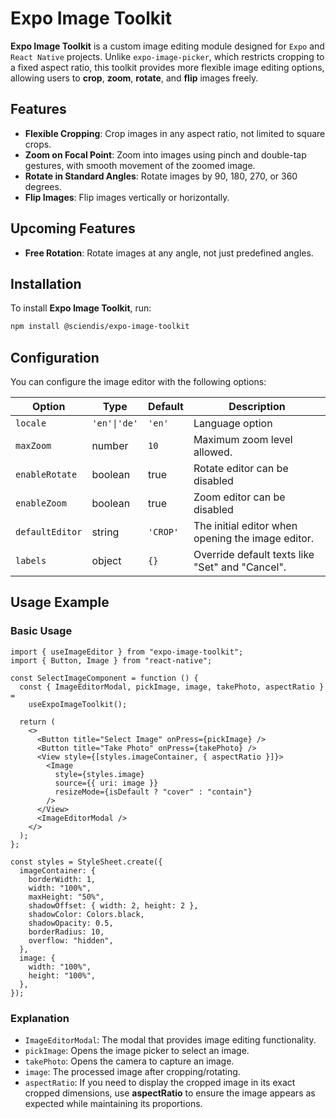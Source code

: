 # Expo Image Toolkit

**Expo Image Toolkit** is a custom image editing module designed for `Expo` and `React Native` projects. Unlike `expo-image-picker`, which restricts cropping to a fixed aspect ratio, this toolkit provides more flexible image editing options, allowing users to **crop**, **zoom**, **rotate**, and **flip** images freely.

## Features

- **Flexible Cropping**: Crop images in any aspect ratio, not limited to square crops.
- **Zoom on Focal Point**: Zoom into images using pinch and double-tap gestures, with smooth movement of the zoomed image.
- **Rotate in Standard Angles**: Rotate images by 90, 180, 270, or 360 degrees.
- **Flip Images**: Flip images vertically or horizontally.

## Upcoming Features

- **Free Rotation**: Rotate images at any angle, not just predefined angles.

## Installation

To install **Expo Image Toolkit**, run:

```sh
npm install @sciendis/expo-image-toolkit
```

## Configuration

You can configure the image editor with the following options:

| Option          | Type         | Default  | Description                                       |
| --------------- | ------------ | -------- | ------------------------------------------------- |
| `locale`        | `'en'\|'de'` | `'en'`   | Language option                                   |
| `maxZoom`       | number       | `10`     | Maximum zoom level allowed.                       |
| `enableRotate`  | boolean      | true     | Rotate editor can be disabled                     |
| `enableZoom`    | boolean      | true     | Zoom editor can be disabled                       |
| `defaultEditor` | string       | `'CROP'` | The initial editor when opening the image editor. |
| `labels`        | object       | `{}`     | Override default texts like "Set" and "Cancel".   |

## Usage Example

### Basic Usage

```tsx
import { useImageEditor } from "expo-image-toolkit";
import { Button, Image } from "react-native";

const SelectImageComponent = function () {
  const { ImageEditorModal, pickImage, image, takePhoto, aspectRatio } =
    useExpoImageToolkit();

  return (
    <>
      <Button title="Select Image" onPress={pickImage} />
      <Button title="Take Photo" onPress={takePhoto} />
      <View style={[styles.imageContainer, { aspectRatio }]}>
        <Image
          style={styles.image}
          source={{ uri: image }}
          resizeMode={isDefault ? "cover" : "contain"}
        />
      </View>
      <ImageEditorModal />
    </>
  );
};

const styles = StyleSheet.create({
  imageContainer: {
    borderWidth: 1,
    width: "100%",
    maxHeight: "50%",
    shadowOffset: { width: 2, height: 2 },
    shadowColor: Colors.black,
    shadowOpacity: 0.5,
    borderRadius: 10,
    overflow: "hidden",
  },
  image: {
    width: "100%",
    height: "100%",
  },
});
```

### Explanation

- `ImageEditorModal`: The modal that provides image editing functionality.
- `pickImage`: Opens the image picker to select an image.
- `takePhoto`: Opens the camera to capture an image.
- `image`: The processed image after cropping/rotating.
- `aspectRatio`: If you need to display the cropped image in its exact cropped dimensions, use **aspectRatio** to ensure the image appears as expected while maintaining its proportions.
